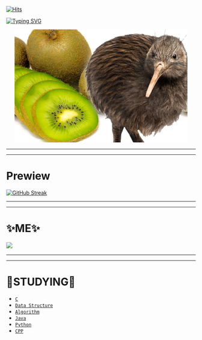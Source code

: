 [![Hits](https://hits.seeyoufarm.com/api/count/incr/badge.svg?url=https%3A%2F%2Fgithub.com%2Fsangyiwoo&count_bg=%2379C83D&title_bg=%230087FF&icon=opsgenie.svg&icon_color=%23E7E7E7&title=%EB%B0%A9%EB%AC%B8%EC%9E%90+%EC%88%98&edge_flat=false)](https://hits.seeyoufarm.com)

[![Typing SVG](https://readme-typing-svg.demolab.com?font=Fira+Code&weight=700&size=30&pause=1000&color=5B9900&random=false&width=435&lines=Do+you+like+KiWi%3F)](https://git.io/typing-svg)
 <p align="center">
  <img width="460" height="300" src="kiwi.jpg">
</p>

---
---
# Prewiew

[![GitHub Streak](https://streak-stats.demolab.com?user=sangyiwoo&locale=ko)](https://git.io/streak-stats)

---
---

 # ✨ME✨
 <a href="https://www.instagram.com/woooooooosangyi/"><img src="https://img.shields.io/badge/instagram-E4405F?style=for-the-badge&logo=instagram&logoColor=white"/></a>

---
---

 # 📝STUDYING📝
 * [`C`](https://github.com/woooooosangyi/C-language.git)
 * [`Data Structure`](https://github.com/sangyiwoo/Data-Structure.git)
 * [`Algorithm`](https://github.com/sangyiwoo/Algorithm.git)
 * [`Java`](https://github.com/sangyiwoo/Java.git)
 * [`Python`](https://github.com/sangyiwoo/Python.git)
 * [`CPP`](https://github.com/sangyiwoo/CPP.git)
